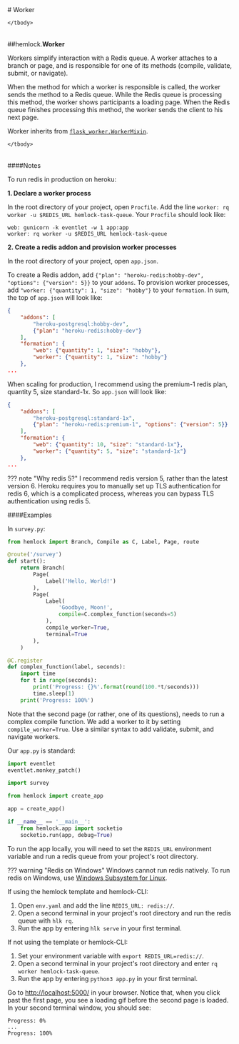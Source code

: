 <script src="https://cdn.mathjax.org/mathjax/latest/MathJax.js?config=TeX-AMS-MML_HTMLorMML" type="text/javascript"></script>

<link rel="stylesheet" href="https://assets.readthedocs.org/static/css/readthedocs-doc-embed.css" type="text/css" />

<style>
    a.src-href {
        float: right;
    }
    p.attr {
        margin-top: 0.5em;
        margin-left: 1em;
    }
    p.func-header {
        background-color: gainsboro;
        border-radius: 0.1em;
        padding: 0.5em;
        padding-left: 1em;
    }
    table.field-table {
        border-radius: 0.1em
    }
</style># Worker

<table class="docutils field-list field-table" frame="void" rules="none">
    <col class="field-name" />
    <col class="field-body" />
    <tbody valign="top">
        
    </tbody>
</table>



##hemlock.**Worker**



Workers simplify interaction with a Redis queue. A worker attaches to a
branch or page, and is responsible for one of its methods (compile,
validate, submit, or navigate).

When the method for which a worker is responsible is called, the worker
sends the method to a Redis queue. While the Redis queue is processing
this method, the worker shows participants a loading page. When the Redis
queue finishes processing this method, the worker sends the client to his
next page.

Worker inherits from
[`flask_worker.WorkerMixin`](https://dsbowen.github.io.flask-worker/).

<table class="docutils field-list field-table" frame="void" rules="none">
    <col class="field-name" />
    <col class="field-body" />
    <tbody valign="top">
        
    </tbody>
</table>

####Notes

To run redis in production on heroku:

<b>1. Declare a worker process</b>

In the root directory of your project, open `Procfile`. Add the line `worker: rq worker -u $REDIS_URL hemlock-task-queue`. Your `Procfile` should look like:

```
web: gunicorn -k eventlet -w 1 app:app
worker: rq worker -u $REDIS_URL hemlock-task-queue
```

<b>2. Create a redis addon and provision worker processes</b>

In the root directory of your project, open `app.json`.

To create a Redis addon, add `{"plan": "heroku-redis:hobby-dev", "options": {"version": 5}}` to your `addons`. To provision worker processes, add `"worker: {"quantity": 1, "size": "hobby"}` to your `formation`. In sum, the top of `app.json` will look like:

```json
{
    "addons": [
        "heroku-postgresql:hobby-dev",
        {"plan": "heroku-redis:hobby-dev"}
    ],
    "formation": {
        "web": {"quantity": 1, "size": "hobby"},
        "worker": {"quantity": 1, "size": "hobby"}
    },
...
```

When scaling for production, I recommend using the premium-1 redis plan,
quantity 5, size standard-1x. So `app.json` will look like:

```json
{
    "addons": [
        "heroku-postgresql:standard-1x",
        {"plan": "heroku-redis:premium-1", "options": {"version": 5}}
    ],
    "formation": {
        "web": {"quantity": 10, "size": "standard-1x"},
        "worker": {"quantity": 5, "size": "standard-1x"}
    },
...
```

??? note "Why redis 5?"
    I recommend redis version 5, rather than the latest version 6. Heroku requires you to manually set up TLS authentication for redis 6, which is a complicated process, whereas you can bypass TLS authentication using redis 5.

####Examples

In `survey.py`:

```python
from hemlock import Branch, Compile as C, Label, Page, route

@route('/survey')
def start():
    return Branch(
        Page(
            Label('Hello, World!')
        ),
        Page(
            Label(
                'Goodbye, Moon!',
                compile=C.complex_function(seconds=5)
            ),
            compile_worker=True,
            terminal=True
        ),
    )

@C.register
def complex_function(label, seconds):
    import time
    for t in range(seconds):
        print('Progress: {}%'.format(round(100.*t/seconds)))
        time.sleep(1)
    print('Progress: 100%')
```

Note that the second page (or rather, one of its questions), needs to run
a complex compile function. We add a worker to it by setting
`compile_worker=True`. Use a similar syntax to add validate, submit, and
navigate workers.

Our `app.py` is standard:

```python
import eventlet
eventlet.monkey_patch()

import survey

from hemlock import create_app

app = create_app()

if __name__ == '__main__':
    from hemlock.app import socketio
    socketio.run(app, debug=True)
```

To run the app locally, you will need to set the `REDIS_URL` environment
variable and run a redis queue from your project's root directory.

??? warning "Redis on Windows"
    Windows cannot run redis natively. To run redis on Windows, use [Windows Subsystem for Linux](../setup/wsl.md).

If using the hemlock template and hemlock-CLI:

1. Open `env.yaml` and add the line `REDIS_URL: redis://`.
2. Open a second terminal in your project's root directory and run the redis queue with `hlk rq`.
3. Run the app by entering `hlk serve` in your first terminal.

If not using the template or hemlock-CLI:

1. Set your environment variable with `export REDIS_URL=redis://`.
2. Open a second terminal in your project's root directory and enter `rq worker hemlock-task-queue`.
3. Run the app by entering `python3 app.py` in your first terminal.

Go to <http://localhost:5000/> in your browser. Notice that, when you click past the first page, you see a loading gif before the second page is loaded. In your second terminal window, you should see:

```
Progress: 0%
...
Progress: 100%
```

